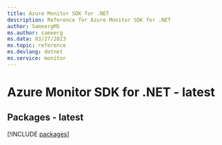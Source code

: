 ```yaml
---
title: Azure Monitor SDK for .NET
description: Reference for Azure Monitor SDK for .NET
author: SameergMS
ms.author: sameerg
ms.data: 03/27/2023
ms.topic: reference
ms.devlang: dotnet
ms.service: monitor
---
```

# Azure Monitor SDK for .NET - latest
## Packages - latest
[!INCLUDE [packages](monitor-index.md)]